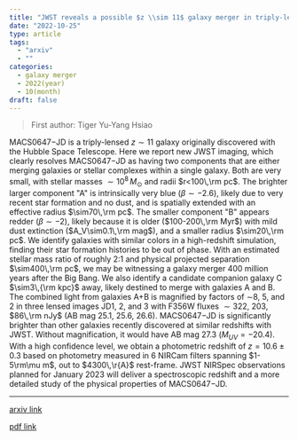 ```yaml
---
title: "JWST reveals a possible $z \\sim 11$ galaxy merger in triply-lensed MACS0647$-$JD"
date: "2022-10-25"
type: article
tags:
  - "arxiv"
  - ""
categories:
  - galaxy merger
  - 2022(year)
  - 10(month)
draft: false
---
```


> First author: Tiger Yu-Yang Hsiao

 MACS0647$-$JD is a triply-lensed $z\sim11$ galaxy originally discovered with
the Hubble Space Telescope. Here we report new JWST imaging, which clearly
resolves MACS0647$-$JD as having two components that are either merging
galaxies or stellar complexes within a single galaxy. Both are very small, with
stellar masses $\sim10^8\,M_\odot$ and radii $r<100\,\rm pc$. The brighter
larger component "A" is intrinsically very blue ($\beta\sim-2.6$), likely due
to very recent star formation and no dust, and is spatially extended with an
effective radius $\sim70\,\rm pc$. The smaller component "B" appears redder
($\beta\sim-2$), likely because it is older ($100-200\,\rm Myr$) with mild dust
extinction ($A_V\sim0.1\,\rm mag$), and a smaller radius $\sim20\,\rm pc$. We
identify galaxies with similar colors in a high-redshift simulation, finding
their star formation histories to be out of phase. With an estimated stellar
mass ratio of roughly 2:1 and physical projected separation $\sim400\,\rm pc$,
we may be witnessing a galaxy merger 400 million years after the Big Bang. We
also identify a candidate companion galaxy C $\sim3\,{\rm kpc}$ away, likely
destined to merge with galaxies A and B. The combined light from galaxies A+B
is magnified by factors of $\sim$8, 5, and 2 in three lensed images JD1, 2, and
3 with F356W fluxes $\sim322$, $203$, $86\,\rm nJy$ (AB mag 25.1, 25.6, 26.6).
MACS0647$-$JD is significantly brighter than other galaxies recently discovered
at similar redshifts with JWST. Without magnification, it would have AB mag
27.3 ($M_{UV}=-20.4$). With a high confidence level, we obtain a photometric
redshift of $z=10.6\pm0.3$ based on photometry measured in 6 NIRCam filters
spanning $1-5\rm\mu m$, out to $4300\,\r{A}$ rest-frame. JWST NIRSpec
observations planned for January 2023 will deliver a spectroscopic redshift and
a more detailed study of the physical properties of MACS0647$-$JD.

---
[arxiv link](http://arxiv.org/abs/2210.14123v1)

[pdf link](http://arxiv.org/pdf/2210.14123v1)